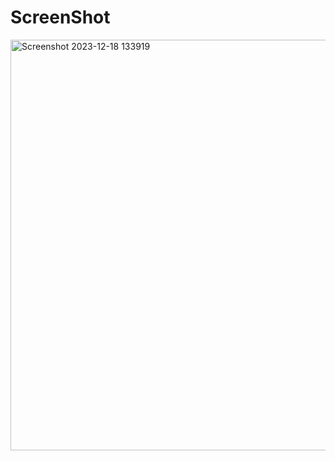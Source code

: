 # ScreenShot
<img width="657" alt="Screenshot 2023-12-18 133919" src="https://github.com/lalitkumawat1m/GetSetBooking/assets/91591901/8e3a8987-f3a9-4e77-9cdb-c65f5e0cb371">
